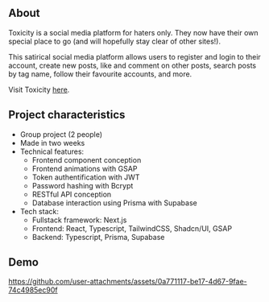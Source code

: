 ## About

Toxicity is a social media platform for haters only. They now have their own special place to go (and will hopefully stay clear of other sites!).

This satirical social media platform allows users to register and login to their account, create new posts, like and comment on other posts, search posts by tag name, follow their favourite accounts, and more.

Visit Toxicity <a href="https://toxicity-six.vercel.app/">here</a>.

## Project characteristics

- Group project (2 people)
- Made in two weeks
- Technical features:
    - Frontend component conception
    - Frontend animations with GSAP
    - Token authentification with JWT
    - Password hashing with Bcrypt
    - RESTful API conception
    - Database interaction using Prisma with Supabase
- Tech stack: 
    - Fullstack framework: Next.js
    - Frontend: React, Typescript, TailwindCSS, Shadcn/UI, GSAP
    - Backend: Typescript, Prisma, Supabase


## Demo

https://github.com/user-attachments/assets/0a771117-be17-4d67-9fae-74c4985ec90f
